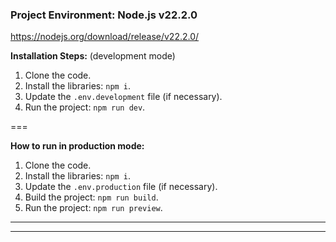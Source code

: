 ### Project Environment: Node.js v22.2.0

https://nodejs.org/download/release/v22.2.0/

**Installation Steps:** (development mode)

1. Clone the code.
2. Install the libraries: `npm i`.
3. Update the `.env.development` file (if necessary).
4. Run the project: `npm run dev`.

===

**How to run in production mode:**

1. Clone the code.
2. Install the libraries: `npm i`.
3. Update the `.env.production` file (if necessary).
4. Build the project: `npm run build`.
5. Run the project: `npm run preview`.

---

---
